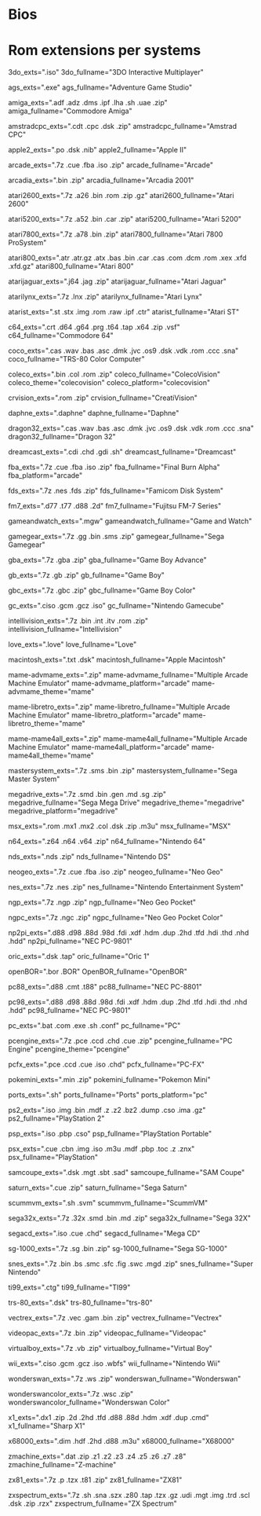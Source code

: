 # Bios
# Rom extensions per systems
3do_exts=".iso"
3do_fullname="3DO Interactive Multiplayer"

ags_exts=".exe"
ags_fullname="Adventure Game Studio"

amiga_exts=".adf .adz .dms .ipf .lha .sh .uae .zip"
amiga_fullname="Commodore Amiga"

amstradcpc_exts=".cdt .cpc .dsk .zip"
amstradcpc_fullname="Amstrad CPC"

apple2_exts=".po .dsk .nib"
apple2_fullname="Apple II"

arcade_exts=".7z .cue .fba .iso .zip"
arcade_fullname="Arcade"

arcadia_exts=".bin .zip"
arcadia_fullname="Arcadia 2001"

atari2600_exts=".7z .a26 .bin .rom .zip .gz"
atari2600_fullname="Atari 2600"

atari5200_exts=".7z .a52 .bin .car .zip"
atari5200_fullname="Atari 5200"

atari7800_exts=".7z .a78 .bin .zip"
atari7800_fullname="Atari 7800 ProSystem"

atari800_exts=".atr .atr.gz .atx .bas .bin .car .cas .com .dcm .rom .xex .xfd .xfd.gz"
atari800_fullname="Atari 800"

atarijaguar_exts=".j64 .jag .zip"
atarijaguar_fullname="Atari Jaguar"

atarilynx_exts=".7z .lnx .zip"
atarilynx_fullname="Atari Lynx"

atarist_exts=".st .stx .img .rom .raw .ipf .ctr"
atarist_fullname="Atari ST"

c64_exts=".crt .d64 .g64 .prg .t64 .tap .x64 .zip .vsf"
c64_fullname="Commodore 64"

coco_exts=".cas .wav .bas .asc .dmk .jvc .os9 .dsk .vdk .rom .ccc .sna"
coco_fullname="TRS-80 Color Computer"

coleco_exts=".bin .col .rom .zip"
coleco_fullname="ColecoVision"
coleco_theme="colecovision"
coleco_platform="colecovision"

crvision_exts=".rom .zip"
crvision_fullname="CreatiVision"

daphne_exts=".daphne"
daphne_fullname="Daphne"

dragon32_exts=".cas .wav .bas .asc .dmk .jvc .os9 .dsk .vdk .rom .ccc .sna"
dragon32_fullname="Dragon 32"

dreamcast_exts=".cdi .chd .gdi .sh"
dreamcast_fullname="Dreamcast"

fba_exts=".7z .cue .fba .iso .zip"
fba_fullname="Final Burn Alpha"
fba_platform="arcade"

fds_exts=".7z .nes .fds .zip"
fds_fullname="Famicom Disk System"

fm7_exts=".d77 .t77 .d88 .2d"
fm7_fullname="Fujitsu FM-7 Series"

gameandwatch_exts=".mgw"
gameandwatch_fullname="Game and Watch"

gamegear_exts=".7z .gg .bin .sms .zip"
gamegear_fullname="Sega Gamegear"

gba_exts=".7z .gba .zip"
gba_fullname="Game Boy Advance"

gb_exts=".7z .gb .zip"
gb_fullname="Game Boy"

gbc_exts=".7z .gbc .zip"
gbc_fullname="Game Boy Color"

gc_exts=".ciso .gcm .gcz .iso"
gc_fullname="Nintendo Gamecube"

intellivision_exts=".7z .bin .int .itv .rom .zip"
intellivision_fullname="Intellivision"

love_exts=".love"
love_fullname="Love"

macintosh_exts=".txt .dsk"
macintosh_fullname="Apple Macintosh"

mame-advmame_exts=".zip"
mame-advmame_fullname="Multiple Arcade Machine Emulator"
mame-advmame_platform="arcade"
mame-advmame_theme="mame"

mame-libretro_exts=".zip"
mame-libretro_fullname="Multiple Arcade Machine Emulator"
mame-libretro_platform="arcade"
mame-libretro_theme="mame"

mame-mame4all_exts=".zip"
mame-mame4all_fullname="Multiple Arcade Machine Emulator"
mame-mame4all_platform="arcade"
mame-mame4all_theme="mame"

mastersystem_exts=".7z .sms .bin .zip"
mastersystem_fullname="Sega Master System"

megadrive_exts=".7z .smd .bin .gen .md .sg .zip"
megadrive_fullname="Sega Mega Drive"
megadrive_theme="megadrive"
megadrive_platform="megadrive"

msx_exts=".rom .mx1 .mx2 .col .dsk .zip .m3u"
msx_fullname="MSX"

n64_exts=".z64 .n64 .v64 .zip"
n64_fullname="Nintendo 64"

nds_exts=".nds .zip"
nds_fullname="Nintendo DS"

neogeo_exts=".7z .cue .fba .iso .zip"
neogeo_fullname="Neo Geo"

nes_exts=".7z .nes .zip"
nes_fullname="Nintendo Entertainment System"

ngp_exts=".7z .ngp .zip"
ngp_fullname="Neo Geo Pocket"

ngpc_exts=".7z .ngc .zip"
ngpc_fullname="Neo Geo Pocket Color"

np2pi_exts=".d88 .d98 .88d .98d .fdi .xdf .hdm .dup .2hd .tfd .hdi .thd .nhd .hdd"
np2pi_fullname="NEC PC-9801"

oric_exts=".dsk .tap"
oric_fullname="Oric 1"

openBOR=".bor .BOR"
OpenBOR_fullname="OpenBOR"

pc88_exts=".d88 .cmt .t88"
pc88_fullname="NEC PC-8801"

pc98_exts=".d88 .d98 .88d .98d .fdi .xdf .hdm .dup .2hd .tfd .hdi .thd .nhd .hdd"
pc98_fullname="NEC PC-9801"

pc_exts=".bat .com .exe .sh .conf"
pc_fullname="PC"

pcengine_exts=".7z .pce .ccd .chd .cue .zip"
pcengine_fullname="PC Engine"
pcengine_theme="pcengine"

pcfx_exts=".pce .ccd .cue .iso .chd"
pcfx_fullname="PC-FX"

pokemini_exts=".min .zip"
pokemini_fullname="Pokemon Mini"

ports_exts=".sh"
ports_fullname="Ports"
ports_platform="pc"

ps2_exts=".iso .img .bin .mdf .z .z2 .bz2 .dump .cso .ima .gz"
ps2_fullname="PlayStation 2"

psp_exts=".iso .pbp .cso"
psp_fullname="PlayStation Portable"

psx_exts=".cue .cbn .img .iso .m3u .mdf .pbp .toc .z .znx"
psx_fullname="PlayStation"

samcoupe_exts=".dsk .mgt .sbt .sad"
samcoupe_fullname="SAM Coupe"

saturn_exts=".cue .zip"
saturn_fullname="Sega Saturn"

scummvm_exts=".sh .svm"
scummvm_fullname="ScummVM"

sega32x_exts=".7z .32x .smd .bin .md .zip"
sega32x_fullname="Sega 32X"

segacd_exts=".iso .cue .chd"
segacd_fullname="Mega CD"

sg-1000_exts=".7z .sg .bin .zip"
sg-1000_fullname="Sega SG-1000"

snes_exts=".7z .bin .bs .smc .sfc .fig .swc .mgd .zip"
snes_fullname="Super Nintendo"

ti99_exts=".ctg"
ti99_fullname="TI99"

trs-80_exts=".dsk"
trs-80_fullname="trs-80"

vectrex_exts=".7z .vec .gam .bin .zip"
vectrex_fullname="Vectrex"

videopac_exts=".7z .bin .zip"
videopac_fullname="Videopac"

virtualboy_exts=".7z .vb .zip"
virtualboy_fullname="Virtual Boy"

wii_exts=".ciso .gcm .gcz .iso .wbfs"
wii_fullname="Nintendo Wii"

wonderswan_exts=".7z .ws .zip"
wonderswan_fullname="Wonderswan"

wonderswancolor_exts=".7z .wsc .zip"
wonderswancolor_fullname="Wonderswan Color"

x1_exts=".dx1 .zip .2d .2hd .tfd .d88 .88d .hdm .xdf .dup .cmd"
x1_fullname="Sharp X1"

x68000_exts=".dim .hdf .2hd .d88 .m3u"
x68000_fullname="X68000"

zmachine_exts=".dat .zip .z1 .z2 .z3 .z4 .z5 .z6 .z7 .z8"
zmachine_fullname="Z-machine"

zx81_exts=".7z .p .tzx .t81 .zip"
zx81_fullname="ZX81"

zxspectrum_exts=".7z .sh .sna .szx .z80 .tap .tzx .gz .udi .mgt .img .trd .scl .dsk .zip .rzx"
zxspectrum_fullname="ZX Spectrum"
